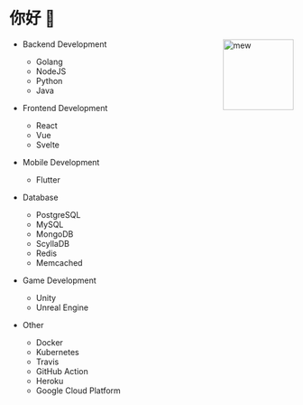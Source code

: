 # 你好 👋

<img alt="mew" align="right" width="125px" src="https://media.giphy.com/media/w6YCfXHS6QZjeHlVpI/giphy.gif">

- Backend Development
  * Golang
  * NodeJS
  * Python
  * Java

- Frontend Development
  * React
  * Vue
  * Svelte

- Mobile Development
  * Flutter

- Database
  * PostgreSQL
  * MySQL
  * MongoDB
  * ScyllaDB
  * Redis
  * Memcached

- Game Development
  * Unity
  * Unreal Engine

- Other
  * Docker
  * Kubernetes
  * Travis
  * GitHub Action
  * Heroku
  * Google Cloud Platform
